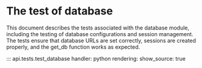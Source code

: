 # The test of database

This document describes the tests associated with the database module, including the testing of database configurations and session management. The tests ensure that database URLs are set correctly, sessions are created properly, and the get_db function works as expected.

::: api.tests.test_database
    handler: python
    rendering:
      show_source: true